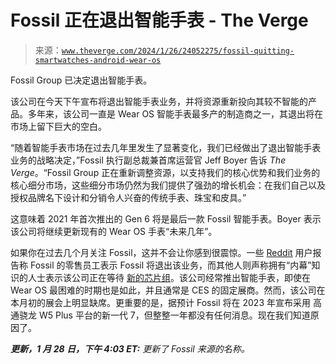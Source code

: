 <!--yml

分类：未分类

日期：2024 年 05 月 27 日 15:15:18

-->

# Fossil 正在退出智能手表 - The Verge

> 来源：[`www.theverge.com/2024/1/26/24052275/fossil-quitting-smartwatches-android-wear-os`](https://www.theverge.com/2024/1/26/24052275/fossil-quitting-smartwatches-android-wear-os)

Fossil Group 已决定退出智能手表。

该公司在今天下午宣布将退出智能手表业务，并将资源重新投向其较不智能的产品。多年来，该公司一直是 Wear OS 智能手表最多产的制造商之一，其退出将在市场上留下巨大的空白。

“随着智能手表市场在过去几年里发生了显著变化，我们已经做出了退出智能手表业务的战略决定，”Fossil 执行副总裁兼首席运营官 Jeff Boyer 告诉 *The Verge*。“Fossil Group 正在重新调整资源，以支持我们的核心优势和我们业务的核心细分市场，这些细分市场仍然为我们提供了强劲的增长机会：在我们自己以及授权品牌名下设计和分销令人兴奋的传统手表、珠宝和皮具。”

这意味着 2021 年首次推出的 Gen 6 将是最后一款 Fossil 智能手表。Boyer 表示该公司将继续更新现有的 Wear OS 手表“未来几年”。

如果你在过去几个月关注 Fossil，这并不会让你感到很震惊。一些 [Reddit](https://www.reddit.com/r/WearOS/comments/18js0zt/there_will_be_no_new_fossil_gen7/) 用户报告称 Fossil 的零售员工表示 Fossil 将退出该业务，而其他人则声称拥有“内幕”知识的人士表示该公司正在等待 [新的芯片组](https://www.reddit.com/r/WearOS/comments/18js0zt/comment/kdnjd1w/?utm_source=share&utm_medium=web2x&context=3)。该公司经常推出智能手表，即使在 Wear OS 最困难的时期也是如此，并且通常是 CES 的固定展商。然而，该公司在本月初的展会上明显缺席。更重要的是，据预计 Fossil 将在 2023 年宣布采用 高通骁龙 W5 Plus 平台的新一代 7，但整整一年都没有任何消息。现在我们知道原因了。

***更新，1 月 28 日，下午 4:03 ET:** 更新了 Fossil 来源的名称。*
